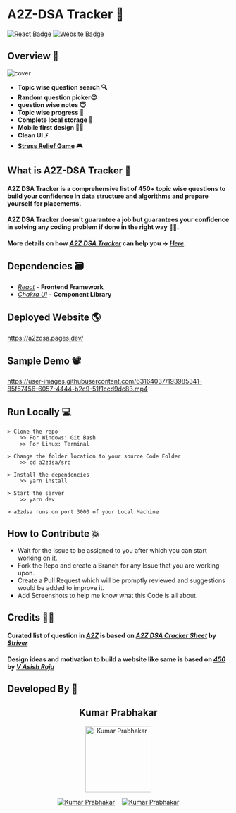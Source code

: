 # A2Z-DSA Tracker 🚀

[![React Badge](http://img.shields.io/badge/Powered%20By-React-blue?style=for-the-badge&logo=react)](https://reactjs.org/)
[![Website Badge](https://img.shields.io/badge/Visit-Now-green?style=for-the-badge&logo=vercel)](https://a2zdsa.pages.dev/)

## Overview 👀

![cover](https://user-images.githubusercontent.com/63164037/194750460-b42c8096-dbc9-43c0-aaa0-5e581b357c4a.png)

- **Topic wise question search 🔍**
- **Random question picker😉**
- **question wise notes 😇**
- **Topic wise progress 🧐**
- **Complete local storage 📂**
- **Mobile first design ✌🏻**
- **Clean UI ⚡**
- **[Stress Relief Game] 🎮**

## What is A2Z-DSA Tracker 🤔

#### A2Z DSA Tracker is a comprehensive list of 450+ topic wise questions to build your confidence in data structure and algorithms and prepare yourself for placements.

#### A2Z DSA Tracker doesn't guarantee a job but guarantees your confidence in solving any coding problem if done in the right way 👍🏻.

#### More details on how _[A2Z DSA Tracker]_ can help you -> _[Here]_.

## Dependencies 🗃

- _[React]_ - **Frontend Framework**
- _[Chakra UI]_ - **Component Library**

## Deployed Website 🌎
https://a2zdsa.pages.dev/

## Sample Demo 📽

https://user-images.githubusercontent.com/63164037/193985341-85f57456-6057-4444-b2c9-51f1ccd9dc83.mp4

## Run Locally 💻

```
> Clone the repo
    >> For Windows: Git Bash
    >> For Linux: Terminal
    
> Change the folder location to your source Code Folder
    >> cd a2zdsa/src
    
> Install the dependencies
    >> yarn install
    
> Start the server
    >> yarn dev
    
> a2zdsa runs on port 3000 of your Local Machine
```

## How to Contribute 💥

- Wait for the Issue to be assigned to you after which you can start working on it.
- Fork the Repo and create a Branch for any Issue that you are working upon.
- Create a Pull Request which will be promptly reviewed and suggestions would be added to improve it.
- Add Screenshots to help me know what this Code is all about.

## Credits 🙏🏻

#### Curated list of question in _[A2Z]_ is based on _[A2Z DSA Cracker Sheet]_ by _[Striver]_
#### Design ideas and motivation to build a website like same is based on _[450]_ by _[V Asish Raju]_

## Developed By 👦

<h2 align="center">Kumar Prabhakar</h2>
<p align="center">
  <a href="https://github.com/KUMAR-PRABHAKAR"><img src="https://avatars.githubusercontent.com/u/63164037?v=4" width=150px height=150px  alt="Kumar Prabhakar"/></a> 

<p align="center">
  <a target="_blank" href="https://www.linkedin.com/in/kumar-prabhakar-988a7b1a0"><img src="https://img.shields.io/badge/linkedin-%230077B5.svg?&style=for-the-badge&logo=linkedin&logoColor=white"  alt="Kumar Prabhakar"/></a>&nbsp;&nbsp;&nbsp;
  <a href="mailto:kumarprabhakarsunny872@gmail.com?subject=Hello%20Prabhakar,%20From%20Github"><img src="https://img.shields.io/badge/gmail-%23D14836.svg?&style=for-the-badge&logo=gmail&logoColor=white"  alt="Kumar Prabhakar"/></a>
</p>

[here]: https://www.youtube.com/watch?v=rHn9af16O_E
[A2Z DSA Tracker]: https://a2zdsa.pages.dev/
[A2Z]: https://a2zdsa.pages.dev/
[striver]: https://in.linkedin.com/in/rajarvp
[a2z dsa cracker sheet]: https://takeuforward.org/strivers-a2z-dsa-course/strivers-a2z-dsa-course-sheet-2/
[Stress Relief Game]: https://a2zdsa.pages.dev/play
[react]: https://reactjs.org/
[chakra ui]: https://chakra-ui.com/
[450]: https://450dsa.com/
[V Asish Raju]: https://www.linkedin.com/in/asishraju/
